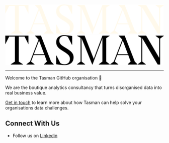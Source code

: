 [![Tasman Light Logo][light_logo_image]][tasman_website]
[![Tasman Dark Logo][dark_logo_image]][tasman_website]

---
Welcome to the Tasman GitHub organisation 🚀

We are the boutique analytics consultancy that turns disorganised data into real business value.

[Get in touch](https://tasman.ai/contact/) to learn more about how Tasman can help solve your organisations data challenges.


## Connect With Us

- Follow us on [Linkedin](https://www.linkedin.com/company/tasmananalytics/)


[light_logo_image]: ../assets/tasman_wordmark_cream.png#gh-dark-mode-only
[dark_logo_image]: ../assets/tasman_wordmark_black.png#gh-light-mode-only
[tasman_website]: https://tasman.ai
